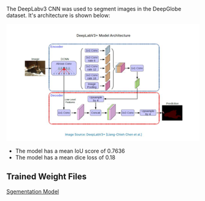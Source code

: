 
The DeepLabv3 CNN was used to segment images in the DeepGlobe dataset. It's architecture is shown below:

<p align="center">
    <img src="deeplabv3_architecture.JPG">
</p>

- The model has a mean IoU score of 0.7636
- The model has a mean dice loss of 0.18

## Trained Weight Files
[Sgementation Model](https://drive.google.com/drive/folders/1Pg_U7xfR5Ko2L9ZbTT0k4ysaer2Qoukf) 
